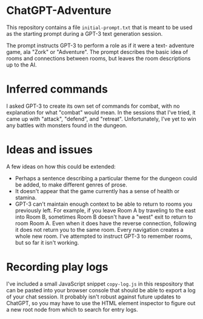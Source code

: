 # ChatGPT-Adventure

This repository contains a file `initial-prompt.txt` that is meant
to be used as the starting prompt during a GPT-3 text generation
session.

The prompt instructs GPT-3 to perform a role as if it were a text-
adventure game, ala "Zork" or "Adventure". The prompt describes
the basic idea of rooms and connections between rooms, but leaves
the room descriptions up to the AI.

# Inferred commands

I asked GPT-3 to create its own set of commands for combat, with no
explanation for what "combat" would mean. In the sessions that I've
tried, it came up with "attack", "defend", and "retreat". Unfortunately,
I've yet to win any battles with monsters found in the dungeon.

# Ideas and issues

A few ideas on how this could be extended:

 - Perhaps a sentence describing a particular theme for the dungeon could
   be added, to make different genres of prose.
 - It doesn't appear that the game currently has a sense of health or
   stamina.
 - GPT-3 can't maintain enough context to be able to return to rooms you
   previously left. For example, if you leave Room A by traveling to the
   east into Room B, sometimes Room B doesn't have a "west" exit to return
   to room Room A. Even when it does have the reverse connection, following
   it does not return you to the same room. Every navigation creates a
   whole new room. I've attempted to instruct GPT-3 to remember rooms,
   but so far it isn't working.

 # Recording play logs

 I've included a small JavaScript snippet `copy-log.js` in this respository
 that can be pasted into your browser console that should be able to 
 export a log of your chat session. It probably isn't robust against 
 future updates to ChatGPT, so you may have to use the HTML element 
 inspector to figure out a new root node from which to search for entry 
 logs.
